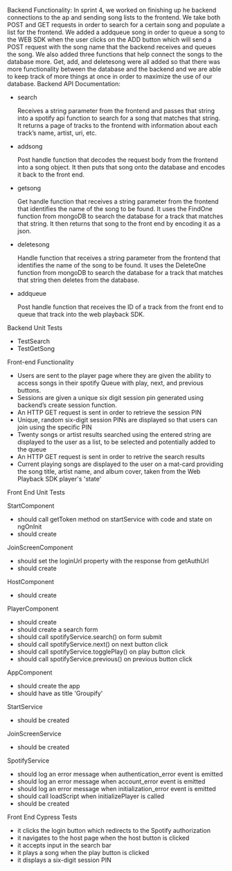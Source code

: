 Backend Functionality: In sprint 4, we worked on finishing up he backend connections to the ap and sending song lists to the frontend. We take both POST and GET requests in order to search for a certain song and populate a list for the frontend. We added a addqueue song in order to queue a song to the WEB SDK when the user clicks on the ADD button which will send a POST request with the song name that the backend receives and queues the song. We also added three functions that help connect the songs to the database more. Get, add, and deletesong were all added so that there was more functionality between the database and the backend and we are able to keep track of more things at once in order to maximize the use of our database.
Backend API Documentation:
- search
 
  Receives a string parameter from the frontend and passes that string into a spotify api function to search for a song that matches that string. It returns a page of tracks to the frontend with information about each track’s name, artist, uri, etc.

- addsong

  Post handle function that decodes the request body from the frontend into a song object. It then puts that song onto the database and encodes it back to the front end.

- getsong

  Get handle function that receives a string parameter from the frontend that identifies the name of the song to be found. It uses the FindOne function from mongoDB to search the database for a track that matches that string. It then returns that song to the front end by encoding it as a json.
  
- deletesong

  Handle function that receives a string parameter from the frontend that identifies the name of the song to be found. It uses the DeleteOne function from mongoDB to search the database for a track that matches that string then deletes from the database. 

- addqueue

  Post handle function that receives the ID of a track from the front end to queue that track into the web playback SDK.

Backend Unit Tests
- TestSearch
- TestGetSong

Front-end Functionality
- Users are sent to the player page where they are given the ability to access songs in their spotify Queue with play, next, and previous buttons.
- Sessions are given a unique six digit session pin generated using backend’s create session function.
- An HTTP GET request is sent in order to retrieve the session PIN
- Unique, random six-digit session PINs are displayed so that users can join using the specific PIN
- Twenty songs or artist results searched using the entered string are displayed to the user as a list, to be selected and potentially added to the queue
- An HTTP GET request is sent in order to retrive the search results
- Current playing songs are displayed to the user on a mat-card providing the song title, artist name, and album cover, taken from the Web Playback SDK player's 'state'

Front End Unit Tests

StartComponent
- should call getToken method on startService with code and state on ngOnInit
- should create

JoinScreenComponent
- should set the loginUrl property with the response from getAuthUrl
- should create

HostComponent
- should create

PlayerComponent
- should create
- should create a search form
- should call spotifyService.search() on form submit
- should call spotifyService.next() on next button click
- should call spotifyService.togglePlay() on play button click
- should call spotifyService.previous() on previous button click

AppComponent
- should create the app
- should have as title 'Groupify'

StartService
- should be created

JoinScreenService
- should be created

SpotifyService
- should log an error message when authentication_error event is emitted
- should log an error message when account_error event is emitted
- should log an error message when initialization_error event is emitted
- should call loadScript when initializePlayer is called
- should be created

Front End Cypress Tests
- it clicks the login button which redirects to the Spotify authorization
- it navigates to the host page when the host button is clicked
- it accepts input in the search bar
- it plays a song when the play button is clicked
- it displays a six-digit session PIN
